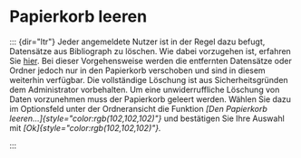 Papierkorb leeren
=================
::: {dir="ltr"}
Jeder angemeldete Nutzer ist in der Regel dazu befugt, Datensätze aus Bibliograph zu löschen. Wie dabei vorzugehen ist, erfahren Sie [hier](../manage-records/delete.html).
Bei dieser Vorgehensweise werden die entfernten Datensätze oder Ordner jedoch nur in den Papierkorb verschoben und sind in diesem weiterhin verfügbar. Die vollständige Löschung ist aus Sicherheitsgründen dem Administrator vorbehalten. Um eine unwiderruffliche Löschung von Daten vorzunehmen muss der Papierkorb geleert werden.
Wählen Sie dazu im Optionsfeld unter der Ordneransicht die Funktion *[Den Papierkorb leeren...]{style="color:rgb(102,102,102)"}* und bestätigen Sie Ihre Auswahl mit *[Ok]{style="color:rgb(102,102,102)"}.*

:::
